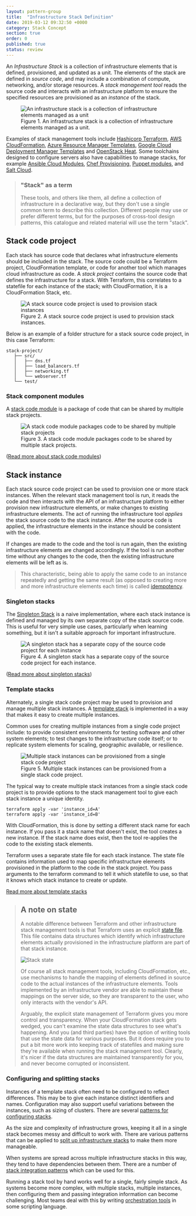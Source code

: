 ```yaml
---
layout: pattern-group
title:  "Infrastructure Stack Definition"
date: 2019-03-12 09:32:50 +0000
category: Stack Concept
section: true
order: 0
published: true
status: review
---
```


An *Infrastructure Stack* is a collection of infrastructure elements that is defined, provisioned, and updated as a unit. The elements of the stack are defined in *source code*, and may include a combination of compute, networking, and/or storage resources. A *stack management tool* reads the source code and interacts with an infrastructure platform to ensure the specified resources are provisioned as an *instance* of the stack.


<figure>
  <img src="images/infrastructure-stack.png" alt="An infrastructure stack is a collection of infrastructure elements managed as a unit"/>
  <figcaption>Figure 1. An infrastructure stack is a collection of infrastructure elements managed as a unit.</figcaption>
</figure>


Examples of stack management tools include [Hashicorp Terraform](https://www.terraform.io/), [AWS CloudFormation](https://aws.amazon.com/cloudformation/), [Azure Resource Manager Templates](https://docs.microsoft.com/en-us/azure/azure-resource-manager/resource-group-overview), [Google Cloud Deployment Manager Templates](https://cloud.google.com/deployment-manager/) and [OpenStack Heat](https://wiki.openstack.org/wiki/Heat). Some toolchains designed to configure servers also have capabilities to manage stacks, for example [Ansible Cloud Modules](https://www.ansible.com/integrations/cloud), [Chef Provisioning](https://docs.chef.io/provisioning.html), [Puppet modules](https://forge.puppet.com/puppetlabs/aws/readme), and [Salt Cloud](https://docs.saltstack.com/en/latest/topics/cloud/).


> ### "Stack" as a term
>
> These tools, and others like them, all define a collection of infrastructure in a declarative way, but they don't use a single common term to describe this collection. Different people may use or prefer different terms, but for the purposes of cross-tool design patterns, this catalogue and related material will use the term "stack".


## Stack code project

Each stack has source code that declares what infrastructure elements should be included in the stack. The source code could be a Terraform project, CloudFormation template, or code for another tool which manages cloud infrastructure as code. A *stack project* contains the source code that defines the infrastructure for a stack. With Terraform, this correlates to a statefile for each instance of the stack; with CloudFormation, it is a CloudFormation Stack, etc.


<figure>
  <img src="images/stack-source.png" alt="A stack source code project is used to provision stack instances"/>
  <figcaption>Figure 2. A stack source code project is used to provision stack instances.</figcaption>
</figure>


Below is an example of a folder structure for a stack source code project, in this case Terraform:

~~~ console
stack-project/
   ├── src/
   │   ├── dns.tf
   │   ├── load_balancers.tf
   │   ├── networking.tf
   │   └── webserver.tf
   └── test/
~~~


### Stack component modules

A [stack code module](/patterns/stack-concept/stack-code-module.html) is a package of code that can be shared by multiple stack projects.


<figure>
  <img src="/patterns/stack-concept/images/stack-code-module.png" alt="A stack code module packages code to be shared by multiple stack projects"/>
  <figcaption>Figure 3. A stack code module packages code to be shared by multiple stack projects.</figcaption>
</figure>


([Read more about stack code modules](/patterns/stack-concept/stack-code-module.html))


## Stack instance

Each stack source code project can be used to provision one or more stack instances. When the relevant stack management tool is run, it reads the code and then interacts with the API of an infrastructure platform to either provision new infrastructure elements, or make changes to existing infrastructure elements. The act of running the infrastructure tool *applies* the stack source code to the stack instance. After the source code is applied, the infrastructure elements in the instance should be consistent with the code.

If changes are made to the code and the tool is run again, then the existing infrastructure elements are changed accordingly. If the tool is run another time without any changes to the code, then the existing infrastructure elements will be left as is.

> This characteristic, being able to apply the same code to an instance repeatedly and getting the same result (as opposed to creating more and more infrastructure elements each time) is called [idempotency](https://en.wikipedia.org/wiki/Idempotence).


### Singleton stacks

The [Singleton Stack](/patterns/stack-replication/singleton-stack.html) is a naive implementation, where each stack instance is defined and managed by its own separate copy of the stack source code. This is useful for very simple use cases, particularly when learning something, but it isn't a suitable approach for important infrastructure.


<figure>
  <img src="/patterns/stack-replication/images/singleton-stack.png" alt="A singleton stack has a separate copy of the source code project for each instance"/>
  <figcaption>Figure 4. A singleton stack has a separate copy of the source code project for each instance.</figcaption>
</figure>


([Read more about singleton stacks](/patterns/stack-replication/singleton-stack.html))


### Template stacks

Alternately, a single stack code project may be used to provision and manage multiple stack instances. A [template stack](/patterns/stack-replication/template-stack.html) is implemented in a way that makes it easy to create multiple instances.

Common uses for creating multiple instances from a single code project include: to provide consistent environments for testing software and other system elements; to test changes to the infrastructure code itself; or to replicate system elements for scaling, geographic available, or resilience.


<figure>
  <img src="images/stack-instances.png" alt="Multiple stack instances can be provisioned from a single stack code project"/>
  <figcaption>Figure 5. Multiple stack instances can be provisioned from a single stack code project.</figcaption>
</figure>


The typical way to create multiple stack instances from a single stack code project is to provide options to the stack management tool to give each stack instance a unique identity.


~~~ console
terraform apply -var 'instance_id=A'
terraform apply -var 'instance_id=B'
~~~


With CloudFormation, this is done by setting a different stack name for each instance. If you pass it a stack name that doesn't exist, the tool creates a new instance. If the stack name does exist, then the tool re-applies the code to the existing stack elements.

Terraform uses a separate state file for each stack instance. The state file contains information used to map specific infrastructure elements provisioned in the platform to the code in the stack project. You pass arguments to the terraform command to tell it which statefile to use, so that it knows which stack instance to create or update.


[Read more about template stacks](/patterns/stack-replication/template-stack.html)


> ## A note on state
> 
> A notable difference between Terraform and other infrastructure stack management tools is that Terraform uses an explicit [state file](https://www.terraform.io/docs/state/). This file contains data structures which identify which infrastructure elements actually provisioned in the infrastructure platform are part of that stack instance.
>
> ![Stack state](images/stack-state.png)
> 
> Of course all stack management tools, including CloudFormation, etc., use mechanisms to handle the mapping of elements defined in source code to the actual instances of the infrastructure elements. Tools implemented by an infrastructure vendor are able to maintain these mappings on the server side, so they are transparent to the user, who only interacts with the vendor's API. 
> 
> Arguably, the explicit state management of Terraform gives you more control and transparency. When your CloudFormation stack gets wedged, you can't examine the state data structures to see what's happening. And you (and third parties) have the option of writing tools that use the state data for various purposes. But it does require you to put a bit more work into keeping track of statefiles and making sure they're available when running the stack management tool. Clearly, it's nicer if the data structures are maintained transparently for you, and never become corrupted or inconsistent.


### Configuring and splitting stacks

Instances of a template stack often need to be configured to reflect differences. This may be to give each instance distinct identifiers and names. Configuration may also support useful variations between the instances, such as sizing of clusters. There are several [patterns for configuring stacks](/patterns/stack-configuration/).

As the size and complexity of infrastructure grows, keeping it all in a single stack becomes messy and difficult to work with. There are various patterns that can be applied to [split up infrastructure stacks](/patterns/multiple-stacks/) to make them more manageable.

When systems are spread across multiple infrastructure stacks in this way, they tend to have dependencies between them. There are a number of [stack integration patterns](/patterns/stack-integration/) which can be used for this.

Running a stack tool by hand works well for a single, fairly simple stack. As systems become more complex, with multiple stacks, multiple instances, then configuring them and passing integration information can become challenging. Most teams deal with this by writing [orchestration tools](/patterns/stack-orchestration-tools/) in some scripting language.

